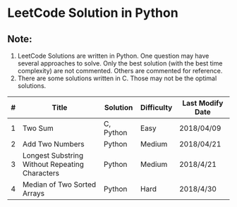 # LeetCode Solution in Python

## Note:
1. LeetCode Solutions are written in Python. One question may have several approaches to solve. Only the best solution (with the best time complexity) are not commented. Others are commented for reference.
2. There are some solutions written in C. Those may not be the optimal solutions.

|#  |Title  |Solution   |Difficulty   |Last Modify Date   |
|---|---|---|---|---|
|1   |Two Sum       |C, Python |Easy   |2018/04/09   |
|2   |Add Two Numbers      |Python   |Medium   |2018/04/21   |
|3   |Longest Substring Without Repeating Characters   |Python   |Medium   |2018/4/21   |
|4   |Median of Two Sorted Arrays   |Python   |Hard   |2018/4/30   |
